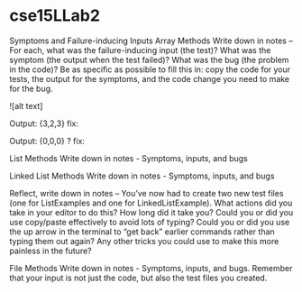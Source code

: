 # cse15LLab2
Symptoms and Failure-inducing Inputs
Array Methods 
Write down in notes – For each, what was the failure-inducing input (the test)? What was the symptom (the output when the test failed)? What was the bug (the problem in the code)? Be as specific as possible to fill this in: copy the code for your tests, the output for the symptoms, and the code change you need to make for the bug.

![alt text]


Output: {3,2,3}
fix:



Output: {0,0,0} ?
fix:

List Methods 
Write down in notes - Symptoms, inputs, and bugs





Linked List Methods 
Write down in notes - Symptoms, inputs, and bugs





Reflect, write down in notes – You’ve now had to create two new test files (one for ListExamples and one for LinkedListExample). What actions did you take in your editor to do this? How long did it take you? Could you or did you use copy/paste effectively to avoid lots of typing? Could you or did you use the up arrow in the terminal to “get back” earlier commands rather than typing them out again? Any other tricks you could use to make this more painless in the future?






File Methods 
Write down in notes - Symptoms, inputs, and bugs. Remember that your input is not just the code, but also the test files you created.

